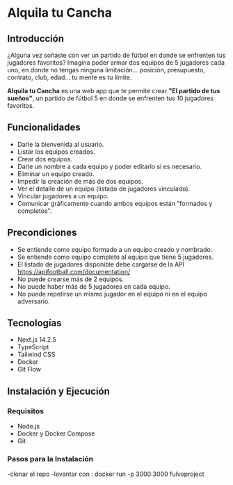 # Alquila tu Cancha

## Introducción

¿Alguna vez soñaste con ver un partido de fútbol en donde se enfrenten tus jugadores favoritos? Imagina poder armar dos equipos de 5 jugadores cada uno, en donde no tengas ninguna limitación... posición, presupuesto, contrato, club, edad... tu mente es tu límite.

**Alquila tu Cancha** es una web app que te permite crear **"El partido de tus sueños"**, un partido de fútbol 5 en donde se enfrenten tus 10 jugadores favoritos.

## Funcionalidades

- Darle la bienvenida al usuario.
- Listar los equipos creados.
- Crear dos equipos.
- Darle un nombre a cada equipo y poder editarlo si es necesario.
- Eliminar un equipo creado.
- Impedir la creación de más de dos equipos.
- Ver el detalle de un equipo (listado de jugadores vinculado).
- Vincular jugadores a un equipo.
- Comunicar gráficamente cuando ambos equipos están "formados y completos".

## Precondiciones

- Se entiende como equipo formado a un equipo creado y nombrado.
- Se entiende como equipo completo al equipo que tiene 5 jugadores.
- El listado de jugadores disponible debe cargarse de la API https://apifootball.com/documentation/
- No puede crearse más de 2 equipos.
- No puede haber más de 5 jugadores en cada equipo.
- No puede repetirse un mismo jugador en el equipo ni en el equipo adversario.

## Tecnologías

- Next.js 14.2.5
- TypeScript
- Tailwind CSS
- Docker
- Git Flow

## Instalación y Ejecución

### Requisitos

- Node.js
- Docker y Docker Compose
- Git

### Pasos para la Instalación

-clonar el repo
-levantar con : docker run -p 3000:3000 fulvoproject
